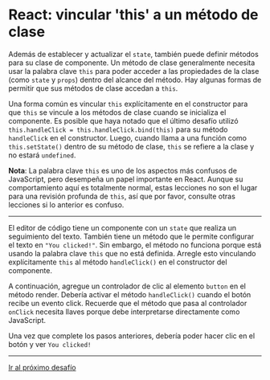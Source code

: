 # React: vincular 'this' a un método de clase

Además de establecer y actualizar el `state`, también puede definir métodos para su clase de componente. Un método de clase generalmente necesita usar la palabra clave `this` para poder acceder a las propiedades de la clase (como `state` y `props`) dentro del alcance del método. Hay algunas formas de permitir que sus métodos de clase accedan a `this`.

Una forma común es vincular `this` explícitamente en el constructor para que `this` se vincule a los métodos de clase cuando se inicializa el componente. Es posible que haya notado que el último desafío utilizó `this.handleClick = this.handleClick.bind(this)` para su método `handleClick` en el constructor. Luego, cuando llama a una función como `this.setState()` dentro de su método de clase, `this` se refiere a la clase y no estará `undefined`.

**Nota**: La palabra clave `this` es uno de los aspectos más confusos de JavaScript, pero desempeña un papel importante en React. Aunque su comportamiento aquí es totalmente normal, estas lecciones no son el lugar para una revisión profunda de `this`, así que por favor, consulte otras lecciones si lo anterior es confuso.

---

El editor de código tiene un componente con un `state` que realiza un seguimiento del texto. También tiene un método que le permite configurar el texto en `"You clicked!"`. Sin embargo, el método no funciona porque está usando la palabra clave `this` que no está definida. Arregle esto vinculando explícitamente `this` al método `handleClick()` en el constructor del componente.

A continuación, agregue un controlador de clic al elemento `button` en el método render. Debería activar el método `handleClick()` cuando el botón recibe un evento click. Recuerde que el método que pasa al controlador `onClick` necesita llaves porque debe interpretarse directamente como JavaScript.

Una vez que complete los pasos anteriores, debería poder hacer clic en el botón y ver `You clicked!`

---

[Ir al próximo desafío]()
